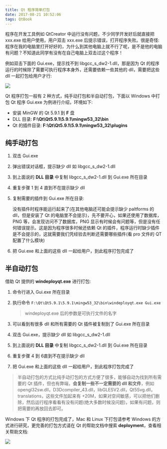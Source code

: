 ```yaml
---
title: Qt 程序简单打包
date: 2017-08-21 10:52:06
tags: QtBook
---
```


程序在开发工具例如 QtCreator 中运行没有问题，不少同学开发好后就直接把 xxx.exe 给用户使用，用户双击 xxx.exe 后提示错误，打开程序失败。很是奇怪: 程序在我的电脑里打开好好的，为什么到其他电脑上就不行了呢，是不是他的电脑有问题？不知道此同学有没有在自己电脑上双击过这个程序！

例如双击下面的 Gui.exe，提示找不到 libgcc_s_dw2-1.dll，那是因为 Qt 的程序运行的时候除了需要可执行程序本身外，还需要依赖一些其他的 dll，需要把这些 dll 一起打包给用户才行:

![](/img/qtbook/misc/deploy-win-1.png)

Qt 程序打包一般有 2 种方式，纯手动打包和半自动打包，下面以 Windows 中打包 Qt 程序 Gui.exe 为例进行介绍，环境如下:

* 安装 MinGW 的 Qt 5.9.1 到 **F** 盘
* DLL 目录: **F:\Qt\Qt5.9.1\5.9.1\mingw53_32\bin**
* Qt 的插件目录: **F:\Qt\Qt5.9.1\5.9.1\mingw53_32\plugins** <!--more-->

## 纯手动打包

1. 双击 Gui.exe

2. 弹出错误对话框，提示缺少 dll 如 libgcc_s_dw2-1.dll

3. 到上面说的 **DLL 目录** 中复制 libgcc_s_dw2-1.dll 到 Gui.exe 所在目录

4. 重复步骤 1 到 4 直到不在提示缺少 dll

5. 复制需要的插件到 Gui.exe 所在目录:

   没有插件时程序能运行起来了(在其他电脑还可能会提示缺少 paltforms 的 dll，但是安装了 Qt 的电脑里不会提示)，先不要开心，如果还使用了数据库，PNG 等，会发现访问不了数据库，PNG 显示有时候会有问题等，但是没有任何错误提示。这是因为程序很多时候还依赖 Qt 的插件，程序运行时缺少插件是不会提示的，这就需要我们凭经验去判断还需要哪些插件(看 pro 文件的 QT 配置了什么模块)

6. 把 Gui.exe 和上面的这些 dll 一起给用户，到此程序打包完成了

## 半自动打包

借助 Qt 提供的 **windeployqt.exe** 进行打包:

1. 命令行进入 Gui.exe 所在目录

2. 执行命令 `F:\Qt\Qt5.9.1\5.9.1\mingw53_32\bin\windeployqt.exe Gui.exe`

   > windeployqt.exe 后的参数是可执行文件的名字

3. 可以看到有很多 dll 和所有需要的 Qt 插件被复制到了 Gui.exe 所在目录

4. 双击 Gui.exe，提示缺少 dll 如 libgcc_s_dw2-1.dll

5. 到上面说的 **DLL 目录** 中复制 libgcc_s_dw2-1.dll 到 Gui.exe 所在目录

6. 重复步骤 4 到 6直到不在提示缺少 dll

7. 把 Gui.exe 和上面的这些 dll 一起给用户，到此程序打包完成了

> 半自动打包的方式比纯手动打包的方式方便了很多，能够自动为找到所有需要的 Qt 插件，但也有弊端，**会复制一些不一定需要的 dll 和文件**，例如 opengl32sw.dll，D3Dcompiler_43.dll，libGLESV2.dll，Qt5Svg.dll，translations，这些文件加起来有 +20M，如果对空间敏感，可以把他们删除，然后运行程序看看有没有问题(绝大多数时候没问题)，如果有问题，则把需要的再放回去即可。

Windows  下 Qt 程序的打包完成了，Mac 和 Linux 下打包请参考 Windows 的方式进行研究，更完善的打包方式请在 Qt 的帮助文档中搜索 **deployment**，查看相关帮助文档:

![](/img/qtbook/misc/deploy-win-2.png)